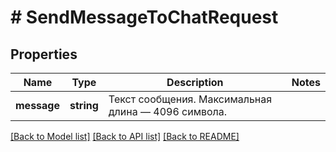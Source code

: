 # # SendMessageToChatRequest

## Properties

Name | Type | Description | Notes
------------ | ------------- | ------------- | -------------
**message** | **string** | Текст сообщения. Максимальная длина — 4096 символа. |

[[Back to Model list]](../../README.md#models) [[Back to API list]](../../README.md#endpoints) [[Back to README]](../../README.md)

